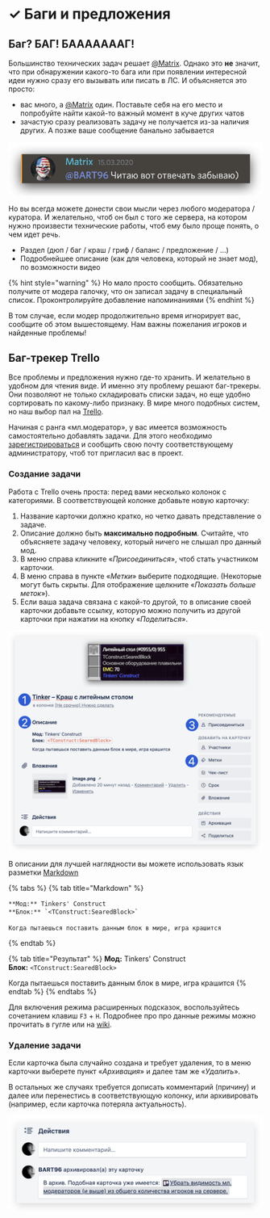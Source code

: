 # ✓ Баги и предложения

## Баг? БАГ! БАААААААГ!

Большинство технических задач решает [@Matrix](//discord.com/users/194419590694961152). Однако это **не** значит, что при обнаружении какого-то бага или при появлении интересной идеи нужно сразу его вызывать или писать в ЛС. И объясняется это просто: 

* вас много, а [@Matrix](//discord.com/users/194419590694961152) один. Поставьте себя на его место и попробуйте найти какой-то важный момент в куче других чатов
* зачастую сразу реализовать задачу не получается из-за наличия других. А позже ваше сообщение банально забывается

![](../.gitbook/assets/image%20%281%29.png)

Но вы всегда можете донести свои мысли через любого модератора / куратора. И желательно, чтоб он был с того же сервера, на котором нужно произвести технические работы, чтоб ему было проще понять, о чем идет речь.

* Раздел \(дюп / баг / краш / гриф / баланс / предложение / ...\)
* Подробнейшее описание \(как для человека, который не знает мод\), по возможности видео

{% hint style="warning" %}
Но мало просто сообщить. Обязательно получите от модера галочку, что он записал задачу в специальный список. Проконтролируйте добавление напоминаниями
{% endhint %}

В том случае, если модер продолжительно время игнорирует вас, сообщите об этом вышестоящему. Нам важны пожелания игроков и найденные проблемы!

## Баг-трекер Trello

Все проблемы и предложения нужно где-то хранить. И желательно в удобном для чтения виде. И именно эту проблему решают баг-трекеры. Они позволяют не только складировать списки задач, но еще удобно сортировать по какому-либо признаку. В мире много подобных систем, но наш выбор пал на [Trello](//trello.com/).

Начиная с ранга «мл.модератор», у вас имеется возможность самостоятельно добавлять задачи. Для этого необходимо [зарегистрироваться](//trello.com/sanik2021/recommend) и сообщить свою почту соответствующему администратору, чтоб тот пригласил вас в проект.

### Создание задачи

Работа с Trello очень проста: перед вами несколько колонок с категориями. В соответствующей колонке добавьте новую карточку:

1. Название карточки должно кратко, но четко давать представление о задаче.
2. Описание должно быть **максимально подробным**. Считайте, что объясняете задачу человеку, который ничего не слышал про данный мод.
3. В меню справа кликните «_Присоединиться_», чтоб стать участником карточки.
4. В меню справа в пункте «_Метки_» выберите подходящие. \(Некоторые могут быть скрыты. Для отображение щелкните «_Показать больше меток_»\).
5. Если ваша задача связана с какой-то другой, то в описание своей карточки добавьте ссылку, которую можно получить из другой карточки при нажатии на кнопку «_Поделиться_».

![](../.gitbook/assets/image%20%282%29.png)

В описании для лучшей наглядности вы можете использовать язык разметки [Markdown](//help.trello.com/article/821-using-markdown-in-trello)

{% tabs %}
{% tab title="Markdown" %}
```text
**Мод:** Tinkers' Construct
**Блок:** `<TConstruct:SearedBlock>`

Когда пытаешься поставить данным блок в мире, игра крашится
```
{% endtab %}

{% tab title="Результат" %}
**Мод:** Tinkers' Construct  
**Блок:** `<TConstruct:SearedBlock>`

Когда пытаешься поставить данным блок в мире, игра крашится
{% endtab %}
{% endtabs %}

Для включения режима расширенных подсказок, воспользуйтесь сочетанием клавиш `F3` + `H`. Подробнее про про данные режимы можно прочитать в гугле или на [wiki](//minecraft-ru.gamepedia.com/Экран_отладки).

### Удаление задачи

Если карточка была случайно создана и требует удаления, то в меню карточки выберете пункт «_Архивация_» и далее там же «_Удалить_».

В остальных же случаях требуется дописать комментарий \(причину\) и далее или перенестись в соответствующую колонку, или архивировать \(например, если карточка потеряла актуальность\).

![](../.gitbook/assets/image%20%283%29.png)


